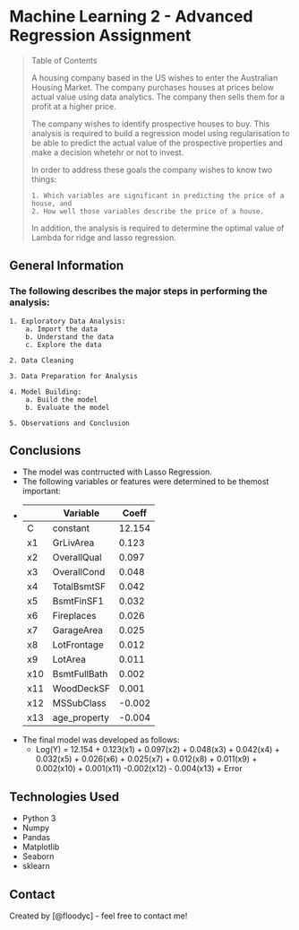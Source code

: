 # Machine Learning 2 - Advanced Regression Assignment

> Table of Contents
>
> A housing company based in the US wishes to enter the Australian Housing Market. The company purchases houses at prices below actual value using data analytics. The company then sells them for a profit at a higher price.
>
> The company wishes to identify prospective houses to buy. This analysis is required to build a regression model using regularisation to be able to predict the actual value of the prospective properties and make a decision whetehr or not to invest.
>
> In order to address these goals the company wishes to know two things:
>
> ```
> 1. Which variables are significant in predicting the price of a house, and
> 2. How well those variables describe the price of a house.
> ```
>
> In addition, the analysis is required to determine the optimal value of Lambda for ridge and lasso regression.

## General Information

### The following describes the major steps in performing the analysis:

```
1. Exploratory Data Analysis:
    a. Import the data
    b. Understand the data
    c. Explore the data

2. Data Cleaning

3. Data Preparation for Analysis

4. Model Building:
    a. Build the model
    b. Evaluate the model

5. Observations and Conclusion
```



## Conclusions

- The model was contrructed with Lasso Regression.
- The following variables or features were determined to be themost important:
- |     | Variable     | Coeff  |
  | --- | ------------ | ------ |
  | C   | constant     | 12.154 |
  | x1  | GrLivArea    | 0.123  |
  | x2  | OverallQual  | 0.097  |
  | x3  | OverallCond  | 0.048  |
  | x4  | TotalBsmtSF  | 0.042  |
  | x5  | BsmtFinSF1   | 0.032  |
  | x6  | Fireplaces   | 0.026  |
  | x7  | GarageArea   | 0.025  |
  | x8  | LotFrontage  | 0.012  |
  | x9  | LotArea      | 0.011  |
  | x10 | BsmtFullBath | 0.002  |
  | x11 | WoodDeckSF   | 0.001  |
  | x12 | MSSubClass   | -0.002 |
  | x13 | age_property | -0.004 |
- The final model was developed as follows:
  - Log(Y) = 12.154 + 0.123(x1) + 0.097(x2) + 0.048(x3) + 0.042(x4) + 0.032(x5) + 0.026(x6) + 0.025(x7) + 0.012(x8) + 0.011(x9) + 0.002(x10) + 0.001(x11) -0.002(x12) - 0.004(x13) + Error

## Technologies Used

- Python 3
- Numpy
- Pandas
- Matplotlib
- Seaborn
- sklearn



## Contact

Created by [@floodyc] - feel free to contact me!
